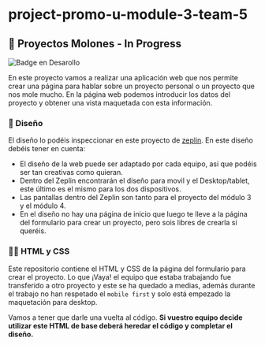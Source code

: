 # project-promo-u-module-3-team-5

## :construction: Proyectos Molones - In Progress

![Badge en Desarollo](https://img.shields.io/badge/STATUS-IN%20PROGRESS-green)

En este proyecto vamos a realizar una aplicación web que nos permite crear una página para hablar sobre un proyecto personal o un proyecto que nos mole mucho. En la página web podemos introducir los datos del proyecto y obtener una vista maquetada con esta información.

### :hammer: Diseño

El diseño lo podéis inspeccionar en este proyecto de [zeplin](https://zpl.io/DlrJNMl). En este diseño debéis tener en cuenta:

- El diseño de la web puede ser adaptado por cada equipo, asi que podéis ser tan creativas como quieran.
- Dentro del Zeplin encontrarán el diseño para movil y el Desktop/tablet, este último es el mismo para los dos dispositivos.
- Las pantallas dentro del Zeplin son tanto para el proyecto del módulo 3 y el módulo 4.
- En el diseño no hay una página de inicio que luego te lleve a la página del formulario para crear un proyecto, pero sois libres de crearla si queréis.

### :woman_technologist: HTML y CSS

Este repositorio contiene el HTML y CSS de la página del formulario para crear el proyecto. Lo que ¡Vaya! el equipo que estaba trabajando fue transferido a otro proyecto y este se ha quedado a medias, además durante el trabajo no han respetado el `mobile first` y solo está empezado la maquetación para desktop.

Vamos a tener que darle una vuelta al código. **Si vuestro equipo decide utilizar este HTML de base deberá heredar el código y completar el diseño.**
